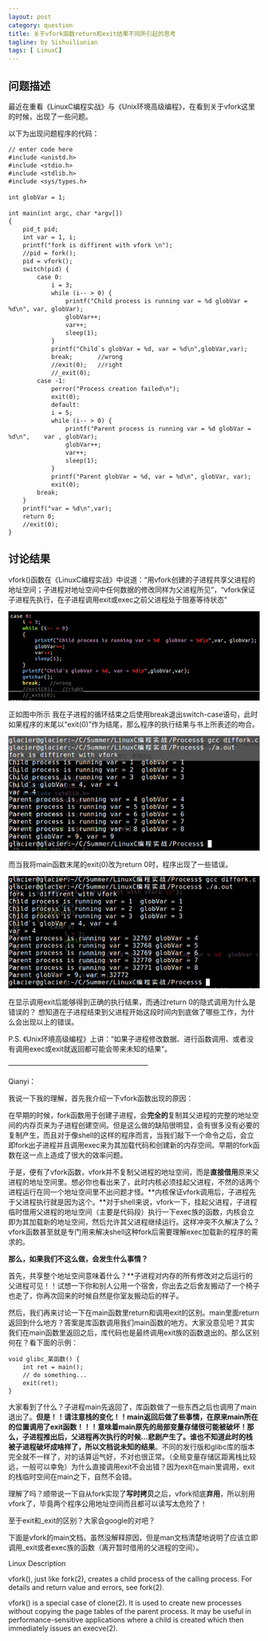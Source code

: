 ```yaml
---
layout: post
category: question
title: 关于vfork函数return和exit结果不同所引起的思考
tagline: by Sishuiliunian
tags: [ LinuxC]
---
```


## 问题描述
最近在重看《LinuxC编程实战》与《Unix环境高级编程》，在看到关于vfork这里的时候，出现了一些问题。

以下为出现问题程序的代码：

	// enter code here 
	#include <unistd.h>
	#include <stdio.h>
	#include <stdlib.h>
	#include <sys/types.h>
	
	int globVar = 1;
	
	int main(int argc, char *argv[])
	{
		pid_t pid;
		int var = 1, i;
		printf("fork is diffirent with vfork \n");
		//pid = fork();
		pid = vfork();
		switch(pid) {
			case 0:
				i = 3;
				while (i-- > 0) {
					printf("Child process is running var = %d globVar = %d\n", var, globVar);
					globVar++;
					var++;
					sleep(1);
				}
				printf("Child`s globVar = %d, var = %d\n",globVar,var);
				break;       //wrong
				//exit(0);   //right
				//_exit(0);
			case -1:
				perror("Process creation failed\n");
				exit(0);
				default:
				i = 5;
				while (i-- > 0) {
					printf("Parent process is running var = %d globVar = %d\n",    var , globVar);
					globVar++;
					var++;
					sleep(1);
				}
				printf("Parent globVar = %d, var = %d\n", globVar, var);
				exit(0);
			break;
 		}
		printf("var = %d\n",var);
		return 0;
		//exit(0);
	}

## 讨论结果

vfork()函数在《LinuxC编程实战》中说道：“用vfork创建的子进程共享父进程的地址空间；子进程对地址空间中任何数据的修改同样为父进程所见”，“vfork保证子进程先执行，在子进程调用exit或exec之前父进程处于阻塞等待状态”

![image](https://raw.githubusercontent.com/Gaoyuan0710/FAQ/gh-pages/images/The-different-between-returnAndexit-whenUsingVfork/1.png)

正如图中所示  我在子进程的循环结束之后使用break退出switch-case语句，此时如果程序的末尾以“exit(0)”作为结尾，那么程序的执行结果与书上所表述的吻合。

![image](https://raw.githubusercontent.com/Gaoyuan0710/FAQ/gh-pages/images/The-different-between-returnAndexit-whenUsingVfork/2.png)

而当我将main函数末尾的exit(0)改为return 0时，程序出现了一些错误。

![image](https://raw.githubusercontent.com/Gaoyuan0710/FAQ/gh-pages/images/The-different-between-returnAndexit-whenUsingVfork/3.png)

在显示调用exit后能够得到正确的执行结果，而通过return 0的隐式调用为什么是错误的？  想知道在子进程结束到父进程开始这段时间内到底做了哪些工作，为什么会出现以上的错误。

P.S. 《Unix环境高级编程》上讲：“如果子进程修改数据、进行函数调用、或者没有调用exec或exit就返回都可能会带来未知的结果”。

————————————————————

Qianyi：

我说一下我的理解，首先我介绍一下vfork函数出现的原因：

在早期的时候，fork函数用于创建子进程，会**完全的**复制其父进程的完整的地址空间的内存页来为子进程创建空间。但是这么做的缺陷很明显，会有很多没有必要的复制产生，而且对于像shell的这样的程序而言，当我们敲下一个命令之后，会立即fork出子进程并且调用exec来为其加载代码和创建新的内存空间。早期的fork函数在这一点上造成了很大的效率问题。

于是，便有了vfork函数，vfork并不复制父进程的地址空间，而是**直接借用**原来父进程的地址空间里。想必你也看出来了，此时内核必须挂起父进程，不然的话两个进程运行在同一个地址空间里不出问题才怪。**内核保证vfork调用后，子进程先于父进程执行就是因为这个。**对于shell来说，vfork一下，挂起父进程，子进程临时借用父进程的地址空间（主要是代码段）执行一下exec族的函数，内核会立即为其加载新的地址空间，然后允许其父进程继续运行。这样冲突不久解决了么？ vfork函数甚至就是专门用来解决shell这种fork后需要理解exec加载新的程序的需求的。

**那么，如果我们不这么做，会发生什么事情？**

首先，共享整个地址空间意味着什么？**子进程对内存的所有修改对之后运行的父进程可见！！试想一下你和别人公用一个宿舍，你出去之后舍友搬动了一个椅子也走了，你再次回来的时候自然是你室友搬动后的样子。

然后，我们再来讨论一下在main函数里return和调用exit的区别。main里面return返回到什么地方？答案是库函数调用我们main函数的地方。大家没意见吧？其实我们在main函数里返回之后，库代码也是最终调用exit族的函数退出的。那么区别何在？看下面的示例：

	void glibc_某函数() {
		int ret = main();
		// do something...
		exit(ret);
	}
	
大家看到了什么？子进程main先返回了，库函数做了一些东西之后也调用了main退出了。**但是！！请注意栈的变化！！main返回后做了些事情，在原来main所在的位置调用了exit函数！！！**意味着main原先的局部变量存储很可能被破坏！那么，子进程推出后，父进程再次执行的时候...悲剧产生了。谁也不知道此时的栈被子进程破坏成啥样了，所以文档说**未知的结果**。不同的发行版和glibc库的版本完全就不一样了，对的话算运气好，不对也很正常。（全局变量存储区距离栈比较远，一般可以幸免）为什么直接调用exit不会出错？因为exit在main里调用，exit的栈临时空间在main之下，自然不会错。

理解了吗？顺带说一下自从fork实现了**写时拷贝**之后，vfork彻底**弃用**，所以别用vfork了，毕竟两个程序公用地址空间而且都可以读写太危险了！

至于exit和_exit的区别？大家会google的对吧？

下面是vfork的main文档。虽然没解释原因，但是man文档清楚地说明了应该立即调用_exit或者exec族的函数（离开暂时借用的父进程的空间）。

Linux Description

  vfork(), just like fork(2), creates a child process of the calling process.  For details and return value and errors, see fork(2).
  
  vfork()  is  a special case of clone(2).  It is used to create new processes without copying the page tables of the parent process.  It may be useful in performance-sensitive applications where a child is created which then immediately issues an execve(2).

